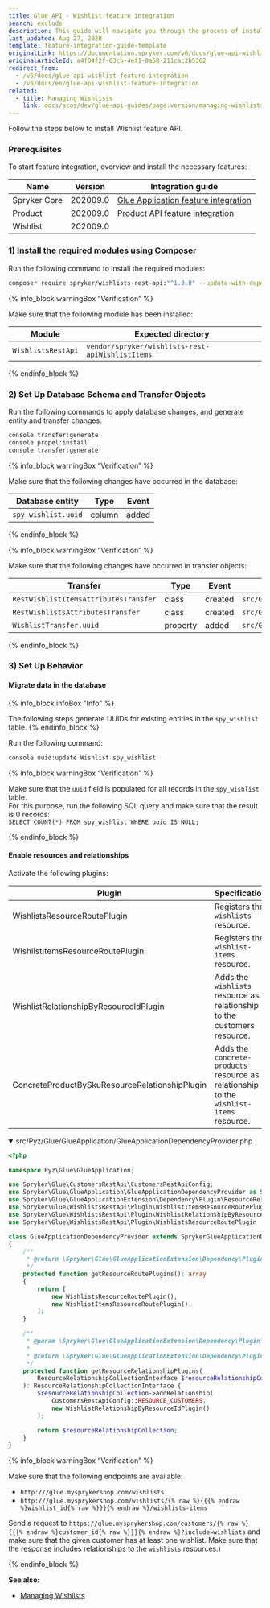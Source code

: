```yaml
---
title: Glue API - Wishlist feature integration
search: exclude
description: This guide will navigate you through the process of installing and configuring the Wishlist API feature in Spryker OS.
last_updated: Aug 27, 2020
template: feature-integration-guide-template
originalLink: https://documentation.spryker.com/v6/docs/glue-api-wishlist-feature-integration
originalArticleId: a4f04f2f-63cb-4ef1-8a58-211cac2b5362
redirect_from:
  - /v6/docs/glue-api-wishlist-feature-integration
  - /v6/docs/en/glue-api-wishlist-feature-integration
related:
  - title: Managing Wishlists
    link: docs/scos/dev/glue-api-guides/page.version/managing-wishlists/managing-wishlists.html
---
```


Follow the steps below to install Wishlist feature API.

### Prerequisites

To start feature integration, overview and install the necessary features:

|Name|Version|Integration guide|
|---|---|---|
Spryker Core|202009.0|[Glue Application feature integration](/docs/scos/dev/feature-integration-guides/{{page.version}}/glue-api/glue-api-glue-application-feature-integration.html)|
|Product|202009.0|[Product API feature integration](/docs/scos/dev/feature-integration-guides/{{page.version}}/glue-api/glue-api-product-feature-integration.html)|
|Wishlist| 202009.0 |

### 1) Install the required modules using Composer
Run the following command to install the required modules:

```bash
composer require spryker/wishlists-rest-api:"^1.0.0" --update-with-dependencies
```
{% info_block warningBox “Verification” %}

Make sure that the following module has been installed:

|Module|Expected directory|
|---|---|
|`WishlistsRestApi`|`vendor/spryker/wishlists-rest-apiWishlistItems`|

{% endinfo_block %}

### 2) Set Up Database Schema and Transfer Objects
Run the following commands to apply database changes, and generate entity and transfer changes:

```bash
console transfer:generate
console propel:install
console transfer:generate
```

{% info_block warningBox “Verification” %}

Make sure that the following changes have occurred in the database:

|Database entity|Type|Event|
|---|---|---|
|`spy_wishlist.uuid`|column|added|

{% endinfo_block %}

{% info_block warningBox “Verification” %}

Make sure that the following changes have occurred in transfer objects:

|Transfer|Type|Event|Path|
|---|---|---|---|
|`RestWishlistItemsAttributesTransfer`|class|created|`src/Generated/Shared/Transfer/RestWishlistItemsAttributesTransfer`|
|`RestWishlistsAttributesTransfer`|class|created|`src/Generated/Shared/Transfer/RestWishlistsAttributesTransfer`|
|`WishlistTransfer.uuid`|property|added|`src/Generated/Shared/Transfer/WishlistTransfer`|

{% endinfo_block %}

### 3) Set Up Behavior

#### Migrate data in the database

{% info_block infoBox "Info" %}

The following steps generate UUIDs for existing entities in the `spy_wishlist` table.
{% endinfo_block %}

Run the following command:

```bash
console uuid:update Wishlist spy_wishlist
```

{% info_block warningBox “Verification” %}

Make sure that the `uuid` field is populated for all records in the `spy_wishlist` table.<br>For this purpose, run the following SQL query and make sure that the result is 0 records:<br>`SELECT COUNT(*) FROM spy_wishlist WHERE uuid IS NULL;`

{% endinfo_block %}

#### Enable resources and relationships

Activate the following plugins:

|Plugin|Specification|Prerequisites|Namespace|
|---|---|---|---|
|WishlistsResourceRoutePlugin|Registers the `wishlists` resource.|None|Spryker\Glue\WishlistsRestApi\Plugin|
|WishlistItemsResourceRoutePlugin|Registers the `wishlist-items` resource.|None|Spryker\Glue\WishlistsRestApi\Plugin|
|WishlistRelationshipByResourceIdPlugin|Adds the `wishlists` resource as a relationship to the customers resource.|None|Spryker\Glue\WishlistsRestApi\Plugin|
| ConcreteProductBySkuResourceRelationshipPlugin | Adds the `concrete-products` resource as a relationship to the `wishlist-items` resource. | None | Spryker\Glue\ProductsRestApi\Plugin\GlueApplication |


<details open>
<summary markdown='span'>src/Pyz/Glue/GlueApplication/GlueApplicationDependencyProvider.php</summary>

```php
<?php

namespace Pyz\Glue\GlueApplication;

use Spryker\Glue\CustomersRestApi\CustomersRestApiConfig;
use Spryker\Glue\GlueApplication\GlueApplicationDependencyProvider as SprykerGlueApplicationDependencyProvider;
use Spryker\Glue\GlueApplicationExtension\Dependency\Plugin\ResourceRelationshipCollectionInterface;
use Spryker\Glue\WishlistsRestApi\Plugin\WishlistItemsResourceRoutePlugin;
use Spryker\Glue\WishlistsRestApi\Plugin\WishlistRelationshipByResourceIdPlugin;
use Spryker\Glue\WishlistsRestApi\Plugin\WishlistsResourceRoutePlugin

class GlueApplicationDependencyProvider extends SprykerGlueApplicationDependencyProvider
{
    /**
     * @return \Spryker\Glue\GlueApplicationExtension\Dependency\Plugin\ResourceRoutePluginInterface[]
     */
    protected function getResourceRoutePlugins(): array
    {
        return [
            new WishlistsResourceRoutePlugin(),
            new WishlistItemsResourceRoutePlugin(),
        ];
    }

    /**
     * @param \Spryker\Glue\GlueApplicationExtension\Dependency\Plugin\ResourceRelationshipCollectionInterface $resourceRelationshipCollection
     *
     * @return \Spryker\Glue\GlueApplicationExtension\Dependency\Plugin\ResourceRelationshipCollectionInterface
     */
    protected function getResourceRelationshipPlugins(
        ResourceRelationshipCollectionInterface $resourceRelationshipCollection
    ): ResourceRelationshipCollectionInterface {
        $resourceRelationshipCollection->addRelationship(
            CustomersRestApiConfig::RESOURCE_CUSTOMERS,
            new WishlistRelationshipByResourceIdPlugin()
        );

        return $resourceRelationshipCollection;
    }
}
```
</details>

{% info_block warningBox “Verification” %}

Make sure that the following endpoints are available:
- `http:///glue.mysprykershop.com/wishlists`
- `http:///glue.mysprykershop.com/wishlists/{% raw %}{{{% endraw %}wishlist_id{% raw %}}}{% endraw %}/wishlists-items`
  
Send a request to `https://glue.mysprykershop.com/customers/{% raw %}{{{% endraw %}customer_id{% raw %}}}{% endraw %}?include=wishlists` and make sure that the given customer has at least one wishlist. Make sure that the response includes relationships to the `wishlists` resources.)

{% endinfo_block %}

**See also:**

* [Managing Wishlists](/docs/scos/dev/glue-api-guides/{{page.version}}/managing-wishlists/managing-wishlists.html)
